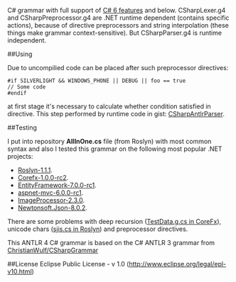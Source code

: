 C# grammar with full support of [C# 6 features](https://github.com/dotnet/roslyn/wiki/New-Language-Features-in-C%23-6) and below. CSharpLexer.g4 and CSharpPreprocessor.g4 are .NET runtime dependent (contains specific actions), because of directive preprocessors and string interpolation (these things make grammar context-sensitive). But CSharpParser.g4 is runtime independent.

##Using

Due to uncompilied code can be placed after such preprocessor directives:
```CSharp
#if SILVERLIGHT && WINDOWS_PHONE || DEBUG || foo == true
// Some code
#endif
```
at first stage it's necessary to calculate whether condition satisfied in directive. This step performed by runtime code in gist: [CSharpAntlrParser](https://gist.github.com/KvanTTT/d95579de257531a3cc15).

##Testing

I put into repository **AllInOne.cs** file (from Roslyn) with most common syntax and also I tested this grammar on the following most popular .NET projects:
* [Roslyn-1.1.1](https://github.com/dotnet/roslyn).
* [Corefx-1.0.0-rc2](https://github.com/dotnet/corefx).
* [EntityFramework-7.0.0-rc1](https://github.com/aspnet/EntityFramework).
* [aspnet-mvc-6.0.0-rc1](https://github.com/aspnet/Mvc).
* [ImageProcessor-2.3.0](https://github.com/JimBobSquarePants/ImageProcessor).
* [Newtonsoft.Json-8.0.2](https://github.com/JamesNK/Newtonsoft.Json).

There are some problems with deep recursion ([TestData.g.cs in CoreFx](https://github.com/dotnet/corefx/blob/master/src/Common/tests/System/Xml/XmlCoreTest/TestData.g.cs)), unicode chars ([sjis.cs in  Roslyn](https://github.com/dotnet/roslyn/blob/master/src/Compilers/Test/Resources/Core/Encoding/sjis.cs)) and preprocessor directives.

This ANTLR 4 C# grammar is based on the C# ANTLR 3 grammar from 
[ChristianWulf/CSharpGrammar](https://github.com/ChristianWulf/CSharpGrammar)

##License
Eclipse Public License - v 1.0 (http://www.eclipse.org/legal/epl-v10.html)
